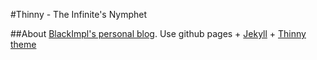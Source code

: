 #Thinny - The Infinite's Nymphet

##About
[BlackImpl's personal blog](http://blackimpl.com/).
Use  github pages + [Jekyll](http://jekyllrb.com/) + [Thinny theme](http://jekyllthemes.org/themes/thinny/)

